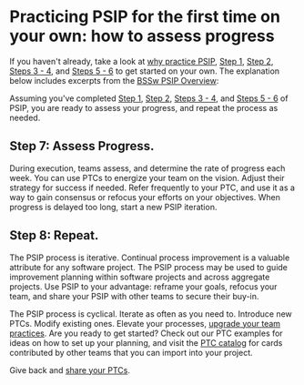 # Practicing PSIP for the first time on your own: how to assess progress

If you haven't already, take a look at [why practice PSIP](/practice-guides/pages/why_practice_PSIP.html), [Step 1](/practice-guides/pages/how_to_start.html), [Step 2](/practice-guides/pages/how_to_set_goals.html), [Steps 3 - 4](/practice-guides/pages/how_to_create_ptc.html), and [Steps 5 - 6](/practice-guides/pages/how_to_execute_plan.html) to get started on your own. The explanation below includes excerpts from the [BSSw PSIP Overview](https://github.com/betterscientificsoftware/PSIP-Tools/blob/master/PSIP-Overview.md):

Assuming you've completed [Step 1](/practice-guides/pages/how_to_start.html), [Step 2](/practice-guides/pages/how_to_set_goals.html), [Steps 3 - 4](/practice-guides/pages/how_to_create_ptc.html), and [Steps 5 - 6](/practice-guides/pages/how_to_execute_plan.html) of PSIP, you are ready to assess your progress, and repeat the process as needed.

## Step 7: Assess Progress. 
During execution, teams assess, and determine the rate of progress each week. You can use PTCs to energize your team on the vision. Adjust their strategy for success if needed. Refer frequently to your PTC, and use it as a way to gain consensus or refocus your efforts on your objectives. When progress is delayed too long, start a new PSIP iteration. 

## Step 8: Repeat.

The PSIP process is iterative. Continual process improvement is a valuable attribute for any software project. The PSIP process may be used to guide improvement planning within software projects and across aggregate projects. Use PSIP to your advantage: reframe your goals, refocus your team, and share your PSIP with other teams to secure their buy-in.

The PSIP process is cyclical. Iterate as often as you need to. Introduce new PTCs. Modify existing ones. Elevate your processes, [upgrade your team practices](https://github.com/bssw-psip). Are you ready to get started? Check out our PTC examples for ideas on how to set up your planning, and visit the [PTC catalog](https://bssw-psip.github.io/ptc-catalog/) for cards contributed by other teams that you can import into your project. 

Give back and [share your PTCs](https://bssw-psip.github.io/ptc-catalog/).
